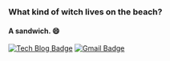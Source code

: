 ### What kind of witch lives on the beach?
#### A sandwich. 😄

<!-- (주) 유비온 연수생 2021.06.22 ~ 2021.08.17 -->

[![Tech Blog Badge](http://img.shields.io/badge/Blog-black?style=flat-square&logo=github&link=https://blog.naver.com/raininnight)](https://blog.naver.com/raininnight)
[![Gmail Badge](https://img.shields.io/badge/Gmail-d14836?style=flat-square&logo=Gmail&logoColor=white&link=mailto:shqkd1492@gmail.com)](mailto:shqkd1492@gmail.com)

<!--
**korobopolly/korobopolly** is a ✨ _special_ ✨ repository because its `README.md` (this file) appears on your GitHub profile.

Here are some ideas to get you started:

- 🔭 I’m currently working on ...
- 🌱 I’m currently learning ...
- 👯 I’m looking to collaborate on ...
- 🤔 I’m looking for help with ...
- 💬 Ask me about ...
- 📫 How to reach me: ...
- 😄 Pronouns: ...
- ⚡ Fun fact: ...
-->
